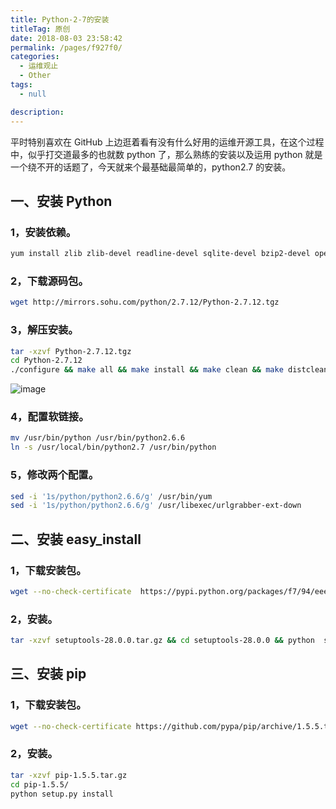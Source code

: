 ```yaml
---
title: Python-2-7的安装
titleTag: 原创
date: 2018-08-03 23:58:42
permalink: /pages/f927f0/
categories: 
  - 运维观止
  - Other
tags: 
  - null

description: 
---
```


平时特别喜欢在 GitHub 上边逛着看有没有什么好用的运维开源工具，在这个过程中，似乎打交道最多的也就数 python 了，那么熟练的安装以及运用 python 就是一个绕不开的话题了，今天就来个最基础最简单的，python2.7 的安装。



## 一、安装 Python



### 1，安装依赖。



```sh
yum install zlib zlib-devel readline-devel sqlite-devel bzip2-devel openssl-devel gdbm-devel libdbi-devel ncurses-libs kernel-devel libxslt-devel libffi-devel python-devel mysql-devel zlib-devel mysql-server sshpass gcc git -y
```



### 2，下载源码包。



```sh
wget http://mirrors.sohu.com/python/2.7.12/Python-2.7.12.tgz
```



### 3，解压安装。



```sh
tar -xzvf Python-2.7.12.tgz
cd Python-2.7.12
./configure && make all && make install && make clean && make distclean
```





![image](http://t.eryajf.net/imgs/2021/09/1662111e7b60c9b4.jpg)





### 4，配置软链接。



```sh
mv /usr/bin/python /usr/bin/python2.6.6  
ln -s /usr/local/bin/python2.7 /usr/bin/python
```



### 5，修改两个配置。



```sh
sed -i '1s/python/python2.6.6/g' /usr/bin/yum
sed -i '1s/python/python2.6.6/g' /usr/libexec/urlgrabber-ext-down
```



## 二、安装 easy_install



### 1，下载安装包。



```sh
wget --no-check-certificate  https://pypi.python.org/packages/f7/94/eee867605a99ac113c4108534ad7c292ed48bf1d06dfe7b63daa51e49987/setuptools-28.0.0.tar.gz#md5=9b23df90e1510c7353a5cf07873dcd22
```



### 2，安装。



```sh
tar -xzvf setuptools-28.0.0.tar.gz && cd setuptools-28.0.0 && python  setup.py  install
```



## 三、安装 pip



### 1，下载安装包。



```sh
wget --no-check-certificate https://github.com/pypa/pip/archive/1.5.5.tar.gz -O pip-1.5.5.tar.gz
```



### 2，安装。



```sh
tar -xzvf pip-1.5.5.tar.gz
cd pip-1.5.5/
python setup.py install
```
